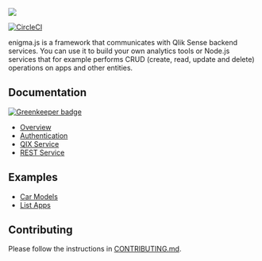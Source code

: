 ![](enigma.png)

[![CircleCI](https://circleci.com/gh/qlik-oss/enigma.js.svg?style=svg)](https://circleci.com/gh/qlik-oss/enigma.js)

enigma.js is a framework that communicates with Qlik Sense backend services.
You can use it to build your own analytics tools or Node.js services that for example
performs CRUD (create, read, update and delete) operations on apps and other entities.

## Documentation

[![Greenkeeper badge](https://badges.greenkeeper.io/qlik-oss/enigma.js.svg)](https://greenkeeper.io/)

- [Overview](docs/README.md)
- [Authentication](docs/authentication.md)
- [QIX Service](docs/qix/README.md)
- [REST Service](docs/rest/README.md)

## Examples

- [Car Models](examples/car-models/README.md)
- [List Apps](examples/list-apps/README.md)


## Contributing

Please follow the instructions in [CONTRIBUTING.md](.github/CONTRIBUTING.md).
